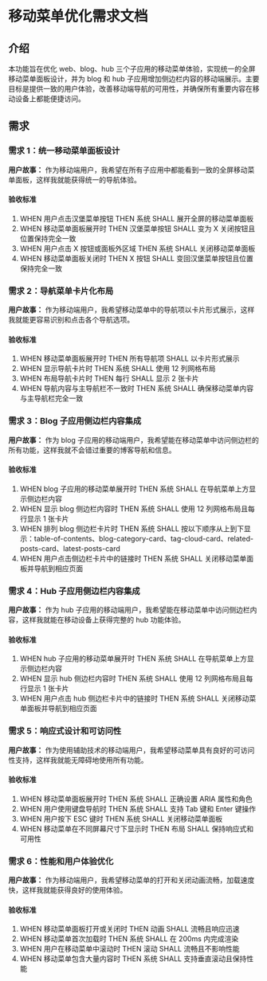 # 移动菜单优化需求文档

## 介绍

本功能旨在优化 web、blog、hub 三个子应用的移动菜单体验，实现统一的全屏移动菜单面板设计，并为 blog 和 hub 子应用增加侧边栏内容的移动端展示。主要目标是提供一致的用户体验，改善移动端导航的可用性，并确保所有重要内容在移动设备上都能便捷访问。

## 需求

### 需求 1：统一移动菜单面板设计

**用户故事：** 作为移动端用户，我希望在所有子应用中都能看到一致的全屏移动菜单面板，这样我就能获得统一的导航体验。

#### 验收标准

1. WHEN 用户点击汉堡菜单按钮 THEN 系统 SHALL 展开全屏的移动菜单面板
2. WHEN 移动菜单面板展开时 THEN 汉堡菜单按钮 SHALL 变为 X 关闭按钮且位置保持完全一致
3. WHEN 用户点击 X 按钮或面板外区域 THEN 系统 SHALL 关闭移动菜单面板
4. WHEN 移动菜单面板关闭时 THEN X 按钮 SHALL 变回汉堡菜单按钮且位置保持完全一致

### 需求 2：导航菜单卡片化布局

**用户故事：** 作为移动端用户，我希望移动菜单中的导航项以卡片形式展示，这样我就能更容易识别和点击各个导航选项。

#### 验收标准

1. WHEN 移动菜单面板展开时 THEN 所有导航项 SHALL 以卡片形式展示
2. WHEN 显示导航卡片时 THEN 系统 SHALL 使用 12 列网格布局
3. WHEN 布局导航卡片时 THEN 每行 SHALL 显示 2 张卡片
4. WHEN 导航内容与主导航栏不一致时 THEN 系统 SHALL 确保移动菜单内容与主导航栏完全一致

### 需求 3：Blog 子应用侧边栏内容集成

**用户故事：** 作为 blog 子应用的移动端用户，我希望能在移动菜单中访问侧边栏的所有功能，这样我就不会错过重要的博客导航和信息。

#### 验收标准

1. WHEN blog 子应用的移动菜单展开时 THEN 系统 SHALL 在导航菜单上方显示侧边栏内容
2. WHEN 显示 blog 侧边栏内容时 THEN 系统 SHALL 使用 12 列网格布局且每行显示 1 张卡片
3. WHEN 排列 blog 侧边栏卡片时 THEN 系统 SHALL 按以下顺序从上到下显示：table-of-contents、blog-category-card、tag-cloud-card、related-posts-card、latest-posts-card
4. WHEN 用户点击侧边栏卡片中的链接时 THEN 系统 SHALL 关闭移动菜单面板并导航到相应页面

### 需求 4：Hub 子应用侧边栏内容集成

**用户故事：** 作为 hub 子应用的移动端用户，我希望能在移动菜单中访问侧边栏内容，这样我就能在移动设备上获得完整的 hub 功能体验。

#### 验收标准

1. WHEN hub 子应用的移动菜单展开时 THEN 系统 SHALL 在导航菜单上方显示侧边栏内容
2. WHEN 显示 hub 侧边栏内容时 THEN 系统 SHALL 使用 12 列网格布局且每行显示 1 张卡片
3. WHEN 用户点击 hub 侧边栏卡片中的链接时 THEN 系统 SHALL 关闭移动菜单面板并导航到相应页面

### 需求 5：响应式设计和可访问性

**用户故事：** 作为使用辅助技术的移动端用户，我希望移动菜单具有良好的可访问性支持，这样我就能无障碍地使用所有功能。

#### 验收标准

1. WHEN 移动菜单面板展开时 THEN 系统 SHALL 正确设置 ARIA 属性和角色
2. WHEN 用户使用键盘导航时 THEN 系统 SHALL 支持 Tab 键和 Enter 键操作
3. WHEN 用户按下 ESC 键时 THEN 系统 SHALL 关闭移动菜单面板
4. WHEN 移动菜单在不同屏幕尺寸下显示时 THEN 布局 SHALL 保持响应式和可用性

### 需求 6：性能和用户体验优化

**用户故事：** 作为移动端用户，我希望移动菜单的打开和关闭动画流畅，加载速度快，这样我就能获得良好的使用体验。

#### 验收标准

1. WHEN 移动菜单面板打开或关闭时 THEN 动画 SHALL 流畅且响应迅速
2. WHEN 移动菜单首次加载时 THEN 系统 SHALL 在 200ms 内完成渲染
3. WHEN 用户在移动菜单中滚动时 THEN 滚动 SHALL 流畅且不影响性能
4. WHEN 移动菜单包含大量内容时 THEN 系统 SHALL 支持垂直滚动且保持性能